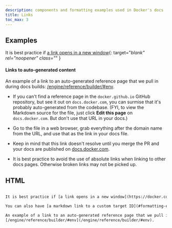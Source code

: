 ```yaml
---
description: components and formatting examples used in Docker's docs
title: Links
toc_max: 3
---
```

## Examples

It is best practice if [a link opens in a new window](https://docker.com/){: target="_blank" rel="noopener" class="_" }

#### Links to auto-generated content

An example of a link to an auto-generated reference page that we pull in during docs builds:
[/engine/reference/builder/#env](/engine/reference/builder/#env).

  - If you can't find a reference page in the `docker.github.io`
  GitHub repository, but see it out on `docs.docker.com`, you can
  surmise that it's probably auto-generated from the codebase.
  (FYI, to view the Markdown source for the file, just click
  **Edit this page** on `docs.docker.com`. But don't use that URL in your docs.)

  - Go to the file in a web browser, grab everything after the domain name
  from the URL, and use that as the link in your docs file.

  - Keep in mind that this link doesn't resolve until you merge the PR and
  your docs are published on [docs.docker.com](/).

- It is best practice to avoid the use of absolute links when linking to other docs pages. Otherwise broken links may not be picked up. 

## HTML

```html

It is best practice if [a link opens in a new window](https://docker.com/){: target="_blank" rel="noopener" class="_" }

You can also have [a markdown link to a custom target ID](#formatting-examples)

An example of a link to an auto-generated reference page that we pull in during docs builds:
[/engine/reference/builder/#env](/engine/reference/builder/#env).

```